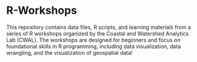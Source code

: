 # R-Workshops
This repository contains data files, R scripts, and learning materials from a series of R workshops organized by the Coastal and Watershed Analytics Lab (CWAL). The workshops are designed for beginners and focus on foundational skills in R programming, including data visualization, data wrangling, and the visualization of geospatial data!
